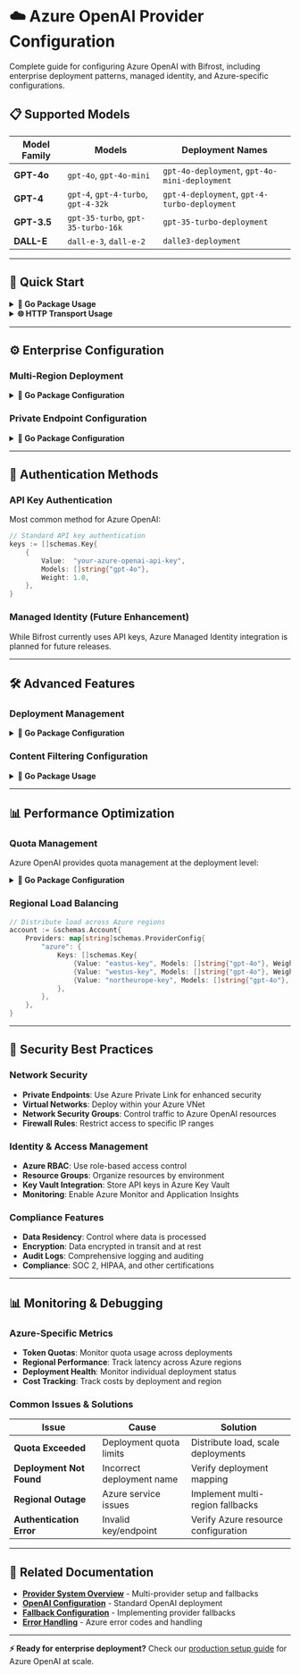 # ☁️ Azure OpenAI Provider Configuration

Complete guide for configuring Azure OpenAI with Bifrost, including enterprise deployment patterns, managed identity, and Azure-specific configurations.

## 📋 Supported Models

| Model Family | Models                              | Deployment Names                              |
| ------------ | ----------------------------------- | --------------------------------------------- |
| **GPT-4o**   | `gpt-4o`, `gpt-4o-mini`             | `gpt-4o-deployment`, `gpt-4o-mini-deployment` |
| **GPT-4**    | `gpt-4`, `gpt-4-turbo`, `gpt-4-32k` | `gpt-4-deployment`, `gpt-4-turbo-deployment`  |
| **GPT-3.5**  | `gpt-35-turbo`, `gpt-35-turbo-16k`  | `gpt-35-turbo-deployment`                     |
| **DALL-E**   | `dall-e-3`, `dall-e-2`              | `dalle3-deployment`                           |

---

## 🚀 Quick Start

<details>
<summary><strong>🔧 Go Package Usage</strong></summary>

### Basic Configuration with Meta Config

```go
import (
    "github.com/maximhq/bifrost/core/schemas"
    "github.com/maximhq/bifrost/core/schemas/meta"
)

account := &schemas.Account{
    Providers: map[string]schemas.ProviderConfig{
        "azure": {
            Keys: []schemas.Key{
                {
                    Value:  "your-azure-openai-api-key",
                    Models: []string{"gpt-4o", "gpt-35-turbo"},
                    Weight: 1.0,
                },
            },
            MetaConfig: &meta.AzureMetaConfig{
                Endpoint:   "https://your-resource.openai.azure.com",
                APIVersion: "2024-02-15-preview",
                Deployments: map[string]string{
                    "gpt-4o":       "gpt-4o-deployment",
                    "gpt-35-turbo": "gpt-35-turbo-deployment",
                },
            },
        },
    },
}
```

### Multiple Azure Resources

```go
account := &schemas.Account{
    Providers: map[string]schemas.ProviderConfig{
        "azure": {
            Keys: []schemas.Key{
                {
                    Value:  "key-for-resource-1",
                    Models: []string{"gpt-4o"},
                    Weight: 0.6,
                },
                {
                    Value:  "key-for-resource-2",
                    Models: []string{"gpt-35-turbo"},
                    Weight: 0.4,
                },
            },
            MetaConfig: &meta.AzureMetaConfig{
                Endpoint:   "https://resource-1.openai.azure.com",
                APIVersion: "2024-02-15-preview",
                Deployments: map[string]string{
                    "gpt-4o":       "gpt-4o-prod-deployment",
                    "gpt-35-turbo": "gpt-35-turbo-deployment",
                },
            },
        },
    },
}
```

### Making Requests

```go
import "github.com/maximhq/bifrost/core"

client := bifrost.NewBifrostClient(account)

// Chat completion
response, err := client.CreateChatCompletion(&schemas.ChatCompletionRequest{
    Provider: "azure",
    Model:    "gpt-4o", // Maps to gpt-4o-deployment
    Messages: []schemas.Message{
        {Role: "user", Content: "Explain Azure OpenAI benefits for enterprise."},
    },
    Params: schemas.RequestParams{
        MaxTokens:   500,
        Temperature: 0.7,
    },
})
```

</details>

<details>
<summary><strong>🌐 HTTP Transport Usage</strong></summary>

### Configuration File

```json
{
  "providers": {
    "azure": {
      "keys": [
        {
          "value": "env.AZURE_OPENAI_API_KEY",
          "models": ["gpt-4o", "gpt-35-turbo"],
          "weight": 1.0
        }
      ],
      "meta_config": {
        "endpoint": "env.AZURE_ENDPOINT",
        "api_version": "2024-02-15-preview",
        "deployments": {
          "gpt-4o": "gpt-4o-deployment",
          "gpt-35-turbo": "gpt-35-turbo-deployment"
        }
      }
    }
  }
}
```

### Multiple Azure Resources Configuration

```json
{
  "providers": {
    "azure": {
      "keys": [
        {
          "value": "env.AZURE_API_KEY_1",
          "models": ["gpt-4o"],
          "weight": 0.7
        },
        {
          "value": "env.AZURE_API_KEY_2",
          "models": ["gpt-35-turbo"],
          "weight": 0.3
        }
      ],
      "meta_config": {
        "endpoint": "env.AZURE_ENDPOINT",
        "api_version": "2024-02-15-preview",
        "deployments": {
          "gpt-4o": "gpt-4o-prod-deployment",
          "gpt-35-turbo": "gpt-35-turbo-deployment"
        }
      }
    }
  }
}
```

### Making Requests

```bash
# Chat completion
curl -X POST http://localhost:8080/v1/chat/completions \
  -H "Content-Type: application/json" \
  -d '{
    "provider": "azure",
    "model": "gpt-4o",
    "messages": [
      {"role": "user", "content": "Explain Azure OpenAI benefits for enterprise."}
    ],
    "params": {
      "max_tokens": 500,
      "temperature": 0.7
    }
  }'
```

</details>

---

## ⚙️ Enterprise Configuration

### Multi-Region Deployment

<details>
<summary><strong>🔧 Go Package Configuration</strong></summary>

```go
// Multi-region Azure setup for high availability
account := &schemas.Account{
    Providers: map[string]schemas.ProviderConfig{
        "azure-primary": {
            Keys: []schemas.Key{
                {Value: "primary-region-key", Models: []string{"gpt-4o"}, Weight: 0.7},
            },
            MetaConfig: &meta.AzureMetaConfig{
                Endpoint:   "https://eastus-resource.openai.azure.com",
                APIVersion: "2024-02-15-preview",
                Deployments: map[string]string{
                    "gpt-4o": "gpt-4o-eastus-deployment",
                },
            },
        },
        "azure-secondary": {
            Keys: []schemas.Key{
                {Value: "secondary-region-key", Models: []string{"gpt-4o"}, Weight: 0.3},
            },
            MetaConfig: &meta.AzureMetaConfig{
                Endpoint:   "https://westus-resource.openai.azure.com",
                APIVersion: "2024-02-15-preview",
                Deployments: map[string]string{
                    "gpt-4o": "gpt-4o-westus-deployment",
                },
            },
        },
    },
}
```

</details>

### Private Endpoint Configuration

<details>
<summary><strong>🔧 Go Package Configuration</strong></summary>

```go
// Private endpoint configuration
providerConfig := schemas.ProviderConfig{
    Keys: []schemas.Key{
        {Value: "your-api-key", Models: []string{"gpt-4o"}, Weight: 1.0},
    },
    MetaConfig: &meta.AzureMetaConfig{
        Endpoint:   "https://your-private-endpoint.cognitiveservices.azure.com",
        APIVersion: "2024-02-15-preview",
        Deployments: map[string]string{
            "gpt-4o": "private-gpt-4o-deployment",
        },
    },
    NetworkConfig: schemas.NetworkConfig{
        ExtraHeaders: map[string]string{
            "User-Agent": "MyApp/1.0",
            "X-Azure-Ref": "private-deployment",
        },
        DefaultRequestTimeoutInSeconds: 60,
        MaxRetries: 3,
    },
}
```

</details>

---

## 🔐 Authentication Methods

### API Key Authentication

Most common method for Azure OpenAI:

```go
// Standard API key authentication
keys := []schemas.Key{
    {
        Value:  "your-azure-openai-api-key",
        Models: []string{"gpt-4o"},
        Weight: 1.0,
    },
}
```

### Managed Identity (Future Enhancement)

While Bifrost currently uses API keys, Azure Managed Identity integration is planned for future releases.

---

## 🛠️ Advanced Features

### Deployment Management

<details>
<summary><strong>🔧 Go Package Configuration</strong></summary>

```go
// Advanced deployment mapping
metaConfig := &meta.AzureMetaConfig{
    Endpoint:   "https://your-resource.openai.azure.com",
    APIVersion: "2024-02-15-preview",
    Deployments: map[string]string{
        // Production deployments
        "gpt-4o":           "gpt-4o-prod-deployment",
        "gpt-4":            "gpt-4-prod-deployment",
        "gpt-35-turbo":     "gpt-35-turbo-prod-deployment",

        // Specialized deployments
        "gpt-4o-vision":    "gpt-4o-vision-deployment",
        "dall-e-3":         "dalle3-prod-deployment",
    },
}
```

</details>

### Content Filtering Configuration

<details>
<summary><strong>🔧 Go Package Usage</strong></summary>

```go
// Request with Azure content filtering
request := &schemas.ChatCompletionRequest{
    Provider: "azure",
    Model:    "gpt-4o",
    Messages: []schemas.Message{
        {Role: "user", Content: "Generate a creative story about space exploration."},
    },
    Params: schemas.RequestParams{
        MaxTokens:   1000,
        Temperature: 0.8,
        // Azure-specific parameters can be passed through
        ExtraParams: map[string]interface{}{
            "content_filter": map[string]interface{}{
                "severity": "medium",
            },
        },
    },
}
```

</details>

---

## 📊 Performance Optimization

### Quota Management

Azure OpenAI provides quota management at the deployment level:

<details>
<summary><strong>🔧 Go Package Configuration</strong></summary>

```go
// Optimized for Azure quotas
providerConfig := schemas.ProviderConfig{
    Keys: []schemas.Key{
        {Value: "high-quota-key", Models: []string{"gpt-4o"}, Weight: 0.8},
        {Value: "backup-key", Models: []string{"gpt-4o"}, Weight: 0.2},
    },
    ConcurrencyAndBufferSize: schemas.ConcurrencyAndBufferSize{
        Concurrency: 10,  // Match Azure deployment quota
        BufferSize:  100,
    },
}
```

</details>

### Regional Load Balancing

```go
// Distribute load across Azure regions
account := &schemas.Account{
    Providers: map[string]schemas.ProviderConfig{
        "azure": {
            Keys: []schemas.Key{
                {Value: "eastus-key", Models: []string{"gpt-4o"}, Weight: 0.5},
                {Value: "westus-key", Models: []string{"gpt-4o"}, Weight: 0.3},
                {Value: "northeurope-key", Models: []string{"gpt-4o"}, Weight: 0.2},
            },
        },
    },
}
```

---

## 🔐 Security Best Practices

### Network Security

- **Private Endpoints**: Use Azure Private Link for enhanced security
- **Virtual Networks**: Deploy within your Azure VNet
- **Network Security Groups**: Control traffic to Azure OpenAI resources
- **Firewall Rules**: Restrict access to specific IP ranges

### Identity & Access Management

- **Azure RBAC**: Use role-based access control
- **Resource Groups**: Organize resources by environment
- **Key Vault Integration**: Store API keys in Azure Key Vault
- **Monitoring**: Enable Azure Monitor and Application Insights

### Compliance Features

- **Data Residency**: Control where data is processed
- **Encryption**: Data encrypted in transit and at rest
- **Audit Logs**: Comprehensive logging and auditing
- **Compliance**: SOC 2, HIPAA, and other certifications

---

## 📊 Monitoring & Debugging

### Azure-Specific Metrics

- **Token Quotas**: Monitor quota usage across deployments
- **Regional Performance**: Track latency across Azure regions
- **Deployment Health**: Monitor individual deployment status
- **Cost Tracking**: Track costs by deployment and region

### Common Issues & Solutions

| Issue                    | Cause                     | Solution                            |
| ------------------------ | ------------------------- | ----------------------------------- |
| **Quota Exceeded**       | Deployment quota limits   | Distribute load, scale deployments  |
| **Deployment Not Found** | Incorrect deployment name | Verify deployment mapping           |
| **Regional Outage**      | Azure service issues      | Implement multi-region fallbacks    |
| **Authentication Error** | Invalid key/endpoint      | Verify Azure resource configuration |

---

## 🔗 Related Documentation

- **[Provider System Overview](README.md)** - Multi-provider setup and fallbacks
- **[OpenAI Configuration](openai.md)** - Standard OpenAI deployment
- **[Fallback Configuration](../fallbacks.md)** - Implementing provider fallbacks
- **[Error Handling](../../usage/errors.md)** - Azure error codes and handling

---

**⚡ Ready for enterprise deployment?** Check our [production setup guide](../../guides/tutorials/production-setup.md) for Azure OpenAI at scale.
